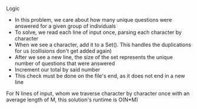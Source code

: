 Logic

- In this problem, we care about how many unique questions were answered for a given group of individuals
- To solve, we read each line of input once, parsing each character by character
- When we see a character, add it to a Set(). This handles the duplications for us (collisions don't get added again)
- After we see a new line, the size of the set represents the unique number of questions that were answered
- Increment our total by said number
- This check must be done on the file's end, as it does not end in a new line

For N lines of input, whom we traverse character by character once with an average length of M, this solution's runtime is O(N*M)
